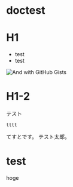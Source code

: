 # doctest

# H1

* test
* test


![And with GitHub Gists](https://user-images.githubusercontent.com/4498592/41669984-10518a44-74ee-11e8-947b-20b5f5e4f14d.jpg
)

# H1-2

テスト
```
tttt
```

てすとです。
テスト太郎。

# test

hoge
